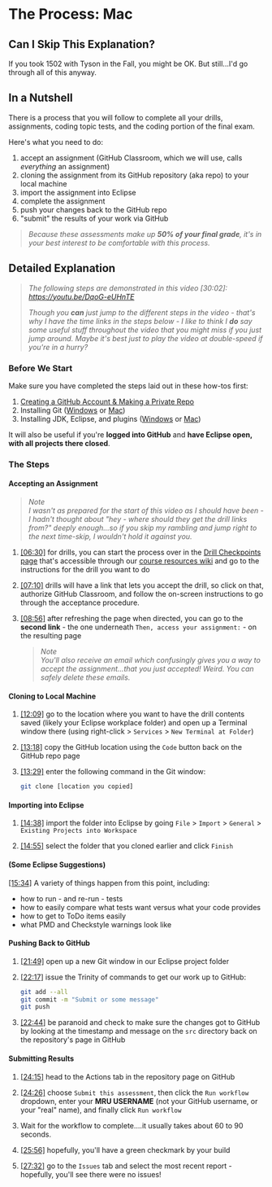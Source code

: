 # The Process: Mac

## Can I Skip This Explanation?

If you took 1502 with Tyson in the Fall, you might be OK. But still...I'd go through all of this anyway.

## In a Nutshell

There is a process that you will follow to complete all your drills, assignments, coding topic tests, and the coding portion of the final exam. 

Here's what you need to do:

1. accept an assignment (GitHub Classroom, which we will use, calls _everything_ an assignment)
2. cloning the assignment from its GitHub repository (aka repo) to your local machine
3. import the assignment into Eclipse
4. complete the assignment
5. push your changes back to the GitHub repo
6. "submit" the results of your work via GitHub
 
> _Because these assessments make up **50% of your final grade**, it's in your best interest to be comfortable with this process._

## Detailed Explanation

> _The following steps are demonstrated in this video [30:02]: https://youtu.be/DqoG-eUHnTE_  
>   
> _Though you **can** just jump to the different steps in the video - that's why I have the time links in the steps below - I like to think I **do** say some useful stuff throughout the video that you might miss if you just jump around. Maybe it's best just to play the video at double-speed if you're in a hurry?_

### Before We Start

Make sure you have completed the steps laid out in these how-tos first: 

1. [Creating a GitHub Account & Making a Private Repo](github-account.md)
2. Installing Git ([Windows](installing-git-windows.md) or [Mac](installing-git-mac.md))
3. Installing JDK, Eclipse, and plugins ([Windows](installing-jdk-eclipse-windows.md) or [Mac](installing-jdk-eclipse-mac.md))

It will also be useful if you're **logged into GitHub** and **have Eclipse open, with all projects there closed**.

### The Steps

#### Accepting an Assignment

> _Note_  
> _I wasn't as prepared for the start of this video as I should have been - I hadn't thought about "hey - where should they get the drill links from?" deeply enough...so if you skip my rambling and jump right to the next time-skip, I wouldn't hold it against you._


1. [[06:30]](https://youtu.be/DqoG-eUHnTE?t=390) for drills, you can start the process over in the [Drill Checkpoints page](https://github.com/MRU-CSIS-2503-202101-001/course-resources/blob/main/drill-checkpoints.md) that's accessible through our [course resources wiki](https://github.com/MRU-CSIS-2503-202101-001/course-resources/wiki/Comp2503---Winter-2021) and go to the instructions for the drill you want to do
   
2. [[07:10]](https://youtu.be/DqoG-eUHnTE?t=430) drills will have a link that lets you accept the drill, so click on that, authorize GitHub Classroom, and follow the on-screen instructions to go through the acceptance procedure.
    
3. [[08:56]](https://youtu.be/DqoG-eUHnTE?t=536) after refreshing the page when directed, you can go to the **second link** - the one underneath `Then, access your assignment:` - on the resulting page

    > _Note_  
    > _You'll also receive an email which confusingly gives you a way to accept the assignment...that you just accepted! Weird. You can safely delete these emails._
    

#### Cloning to Local Machine

1. [[12:09]](https://youtu.be/DqoG-eUHnTE?t=729) go to the location where you want to have the drill contents saved (likely your Eclipse workplace folder) and open up a Terminal window there (using right-click > `Services` > `New Terminal at Folder`)

2. [[13:18]](https://youtu.be/DqoG-eUHnTE?t=798) copy the GitHub location using the `Code` button back on the GitHub repo page

3. [[13:29]](https://youtu.be/DqoG-eUHnTE?t=809) enter the following command in the Git window:

    ```bash
    git clone [location you copied]
    ```


#### Importing into Eclipse

1. [[14:38]](https://youtu.be/DqoG-eUHnTE?t=878) import the folder into Eclipse by going `File` > `Import` > `General` > `Existing Projects into Workspace`

2. [[14:55]](https://youtu.be/DqoG-eUHnTE?t=895) select the folder that you cloned earlier and click `Finish`


#### (Some Eclipse Suggestions)

[[15:34]](https://youtu.be/DqoG-eUHnTE?t=934) A variety of things happen from this point, including:

- how to run - and re-run - tests
- how to easily compare what tests want versus what your code provides
- how to get to ToDo items easily
- what PMD and Checkstyle warnings look like

#### Pushing Back to GitHub

1. [[21:49]](https://youtu.be/DqoG-eUHnTE?t=1309) open up a new Git window in our Eclipse project folder

2. [[22:17]](https://youtu.be/DqoG-eUHnTE?t=1337) issue the Trinity of commands to get our work up to GitHub:

    ```bash
    git add --all
    git commit -m "Submit or some message"
    git push
    ```

3. [[22:44]](https://youtu.be/DqoG-eUHnTE?t=1364) be paranoid and check to make sure the changes got to GitHub by looking at the timestamp and message on the `src` directory back on the repository's page in GitHub

#### Submitting Results

1. [[24:15]](https://youtu.be/DqoG-eUHnTE?t=1455) head to the Actions tab in the repository page on GitHub

2. [[24:26]](https://youtu.be/DqoG-eUHnTE?t=1466) choose `Submit this assessment`, then click the `Run workflow` dropdown, enter your **MRU USERNAME** (not your GitHub username, or your "real" name), and finally click `Run workflow`

3. Wait for the workflow to complete....it usually takes about 60 to 90 seconds.

4. [[25:56]](https://youtu.be/DqoG-eUHnTE?t=1556) hopefully, you'll have a green checkmark by your build

5. [[27:32]](https://youtu.be/DqoG-eUHnTE?t=1652) go to the `Issues` tab and select the most recent report - hopefully, you'll see there were no issues!

